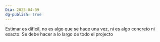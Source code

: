 ```yaml
---
Dia: 2025-04-09
dg-publish: true
---
```

Estimar es dificil, no es algo que se hace una vez, ni es algo concreto ni exacto. Se debe hacer a lo largo de todo el projecto